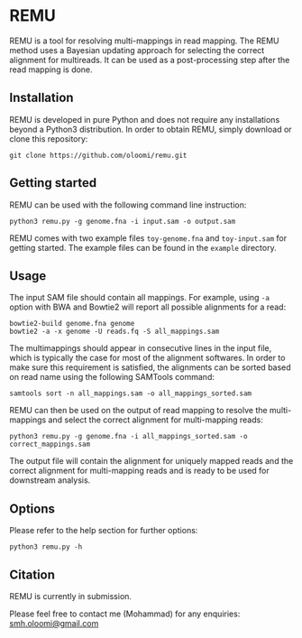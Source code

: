 # REMU
REMU is a tool for resolving multi-mappings in read mapping. 
The REMU method uses a Bayesian updating approach for selecting the correct 
alignment for multireads. It can be used as a post-processing step after the
read mapping is done.

## Installation
REMU is developed in pure Python and does not require any installations 
beyond a Python3 distribution. In order to obtain REMU, simply download or clone this
 repository:

 ```commandline
git clone https://github.com/oloomi/remu.git
```

## Getting started
REMU can be used with the following command line instruction:
 
 ```commandline
python3 remu.py -g genome.fna -i input.sam -o output.sam
```
REMU comes with two example files `toy-genome.fna` and `toy-input.sam` for
getting started. The example files can be found in the `example` directory.

## Usage
The input SAM file should contain all mappings. For example, using ```-a``` 
option with BWA and Bowtie2 will report all possible alignments
for a read:

```commandline
bowtie2-build genome.fna genome
bowtie2 -a -x genome -U reads.fq -S all_mappings.sam
```

The multimappings should appear in consecutive lines in the input file,
which is typically the case for most of the alignment softwares. In order to make
sure this requirement is satisfied, the alignments can be sorted based on read name
using the following SAMTools command:
```commandline
samtools sort -n all_mappings.sam -o all_mappings_sorted.sam
```
REMU can then be used on the output of read mapping to resolve the multi-mappings
and select the correct alignment for multi-mapping reads:
```commandline
python3 remu.py -g genome.fna -i all_mappings_sorted.sam -o correct_mappings.sam
```
The output file will contain the alignment for uniquely mapped reads and the
correct alignment for multi-mapping reads and is ready to be used for downstream analysis.

## Options
Please refer to the help section for further options:
```commandline
python3 remu.py -h
```

## Citation
REMU is currently in submission. 

Please feel free to contact me (Mohammad) for any enquiries: [smh.oloomi@gmail.com](mailto:smh.oloomi@gmail.com)
 
 


